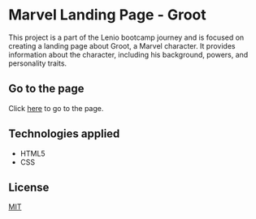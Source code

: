 # Marvel Landing Page - Groot

This project is a part of the Lenio bootcamp journey and is focused on creating a landing page about Groot, a Marvel character. It provides information about the character, including his background, powers, and personality traits.


## Go to the page

Click [here](https://marvel-landing-page.vercel.app/) to go to the page.

## Technologies applied

* HTML5
* CSS


## License

[MIT](https://choosealicense.com/licenses/mit/)
